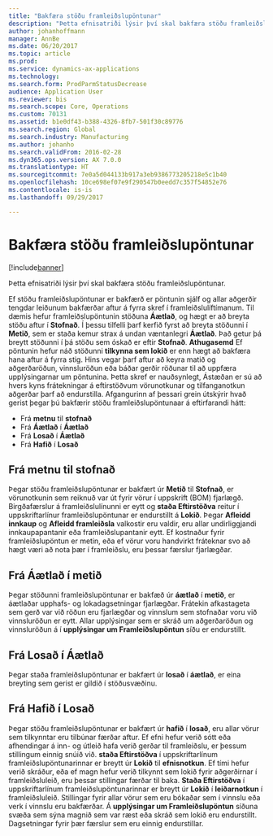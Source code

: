 ```yaml
---
title: "Bakfæra stöðu framleiðslupöntunar"
description: "Þetta efnisatriði lýsir því skal bakfæra stöðu framleiðslupöntunar."
author: johanhoffmann
manager: AnnBe
ms.date: 06/20/2017
ms.topic: article
ms.prod: 
ms.service: dynamics-ax-applications
ms.technology: 
ms.search.form: ProdParmStatusDecrease
audience: Application User
ms.reviewer: bis
ms.search.scope: Core, Operations
ms.custom: 70131
ms.assetid: b1e0df43-b388-4326-8fb7-501f30c89776
ms.search.region: Global
ms.search.industry: Manufacturing
ms.author: johanho
ms.search.validFrom: 2016-02-28
ms.dyn365.ops.version: AX 7.0.0
ms.translationtype: HT
ms.sourcegitcommit: 7e0a5d044133b917a3eb9386773205218e5c1b40
ms.openlocfilehash: 10ce698ef07e9f290547b0eedd7c357f54852e76
ms.contentlocale: is-is
ms.lasthandoff: 09/29/2017

---
```


# <a name="reverse-the-production-order-status"></a>Bakfæra stöðu framleiðslupöntunar

[!include[banner](../includes/banner.md)]


Þetta efnisatriði lýsir því skal bakfæra stöðu framleiðslupöntunar. 

Ef stöðu framleiðslupöntunar er bakfærð er pöntunin sjálf og allar aðgerðir tengdar leiðunum bakfærðar aftur á fyrra skref í framleiðslulíftímanum. Til dæmis hefur framleiðslupöntunin stöðuna **Áætlað**, og hægt er að breyta stöðu aftur í **Stofnað**. Í þessu tilfelli þarf kerfið fyrst að breyta stöðunni í **Metið**, sem er staða kemur strax á undan væntanlegri **Áætlað**. Það getur þá breytt stöðunni í þá stöðu sem óskað er eftir **Stofnað**. **Athugasemd** Ef pöntunin hefur náð stöðunni **tilkynna sem lokið** er enn hægt að bakfæra hana aftur á fyrra stig. Hins vegar þarf aftur að keyra matið og aðgerðaröðun, vinnsluröðun eða báðar gerðir röðunar til að uppfæra upplýsingarnar um pöntunina. Þetta skref er nauðsynlegt, Ástæðan er sú að hvers kyns frátekningar á eftirstöðvum vörunotkunar og tilfanganotkun aðgerðar þarf að endurstilla. Afgangurinn af þessari grein útskýrir hvað gerist þegar þú bakfærir stöðu framleiðslupöntunaar á eftirfarandi hátt:

-   Frá **metnu** til **stofnað**
-   Frá **Áætlað** í **Áætlað**
-   Frá **Losað** í **Áætlað**
-   Frá **Hafið** í **Losað**

## <a name="from-estimated-to-created"></a>Frá metnu til stofnað
Þegar stöðu framleiðslupöntunar er bakfært úr **Metið** til **Stofnað**, er vörunotkunin sem reiknuð var út fyrir vörur í uppskrift (BOM) fjarlægð. Birgðafærslur á framleiðslulínunni er eytt og **staða Eftirstöðva** reitur í uppskriftarlínur framleiðslupöntunar er endurstillt á **Lokið**. Þegar **Afleidd innkaup** og **Afleidd framleiðsla** valkostir eru valdir, eru allar undirliggjandi innkaupapantanir eða framleiðslupantanir eytt. Ef kostnaður fyrir framleiðslupöntun er metin, eða ef vörur voru handvirkt fráteknar svo að hægt væri að nota þær í framleiðslu, eru þessar færslur fjarlægðar.

## <a name="from-scheduled-to-estimated"></a>Frá Áætlað í metið
Þegar stöðunni framleiðslupöntunar er bakfæð úr **áætlað** í **metið**, er áætlaðar upphafs- og lokadagsetningar fjarlægðar. Frátekin afkastageta sem gerð var við röðun eru fjarlægðar og vinnslum sem stofnaðar voru við vinnsluröðun er eytt. Allar upplýsingar sem er skráð um aðgerðaröðun og vinnsluröðun á í **upplýsingar um Framleiðslupöntun** síðu er endurstillt.

## <a name="from-released-to-scheduled"></a>Frá Losað í Áætlað
Þegar staða framleiðslupöntunar er bakfært úr **losað** í **áætlað**, er eina breyting sem gerist er gildið í stöðusvæðinu.

## <a name="from-started-to-released"></a>Frá Hafið í Losað
Þegar stöðu framleiðslupöntunar er bakfært úr **hafið** í **losað**, eru allar vörur sem tilkynntar eru tilbúnar færðar aftur. Ef efni hefur verið sótt eða afhendingar á inn- og útleið hafa verið gerðar til framleiðslu, er þessum stillingum einnig snúið við. **staða Eftirstöðva** í uppskriftarlínum framleiðslupöntunarinnar er breytt úr **Lokið** til **efnisnotkun**. Ef tími hefur verið skráður, eða ef magn hefur verið tilkynnt sem lokið fyrir aðgerðirnar í framleiðsluleið, eru þessar stillingar færðar til baka. **Staða Eftirstöðva** í uppskriftarlínum framleiðslupöntunarinnar er breytt úr **Lokið** í **leiðarnotkun** í framleiðsluleið. Stillingar fyrir allar vörur sem eru bókaðar sem í vinnslu eða verk í vinnslu eru bakfærðar. Á **upplýsingar um Framleiðslupöntun** síðuna svæða sem sýna magnið sem var ræst eða skráð sem lokið eru endurstillt. Dagsetningar fyrir þær færslur sem eru einnig endurstillar.




